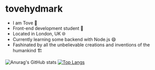 # tovehydmark
- I am Tove 👷
- Front-end development student 📝
- Located in London, UK 🌐
- Currently learning some backend with Node.js 😄
- Fashinated by all the unbelievable creations and inventions of the humankind 🏗️


![Anurag's GitHub stats](https://github-readme-stats.vercel.app/api?username=tovehydmark&theme=vue&show_icons=true)
[![Top Langs](https://github-readme-stats.vercel.app/api/top-langs/?username=tovehydmark&layout=compact&theme=vue)](https://github.com/tovehydmark/github-readme-stats)
